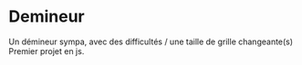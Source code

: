 # Demineur
Un démineur sympa, avec des difficultés / une taille de grille changeante(s)
Premier projet en js.

